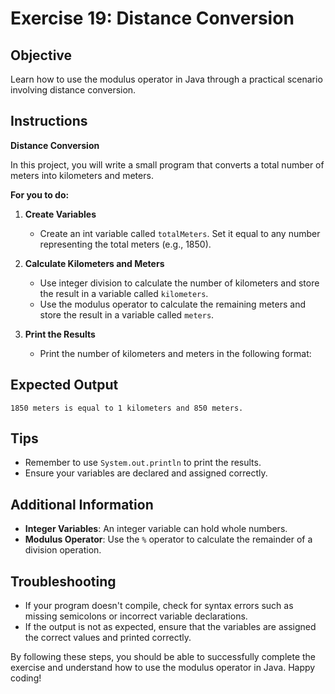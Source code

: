  # Exercise 19: Distance Conversion

## Objective
Learn how to use the modulus operator in Java through a practical scenario involving distance conversion.

## Instructions

**Distance Conversion**

In this project, you will write a small program that converts a total number of meters into kilometers and meters.

**For you to do:**

1. **Create Variables**
    - Create an int variable called `totalMeters`. Set it equal to any number representing the total meters (e.g., 1850).

2. **Calculate Kilometers and Meters**
    - Use integer division to calculate the number of kilometers and store the result in a variable called `kilometers`.
    - Use the modulus operator to calculate the remaining meters and store the result in a variable called `meters`.

3. **Print the Results**
    - Print the number of kilometers and meters in the following format:


## Expected Output
```
1850 meters is equal to 1 kilometers and 850 meters.
```

## Tips
- Remember to use `System.out.println` to print the results.
- Ensure your variables are declared and assigned correctly.

## Additional Information
- **Integer Variables**: An integer variable can hold whole numbers.
- **Modulus Operator**: Use the `%` operator to calculate the remainder of a division operation.

## Troubleshooting
- If your program doesn't compile, check for syntax errors such as missing semicolons or incorrect variable declarations.
- If the output is not as expected, ensure that the variables are assigned the correct values and printed correctly.

By following these steps, you should be able to successfully complete the exercise and understand how to use the modulus operator in Java. Happy coding!
